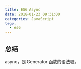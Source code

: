 ```yaml
---
title: ES6 Async
date: 2018-01-23 09:31:00
categories: JavaScript
tags:
  - es6
---
```


## 总结

async，是 Generator 函数的语法糖。
